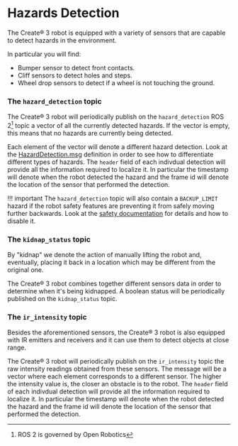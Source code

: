 # Hazards Detection

The Create® 3 robot is equipped with a variety of sensors that are capable to detect hazards in the environment.

In particular you will find:

 - Bumper sensor to detect front contacts.
 - Cliff sensors to detect holes and steps.
 - Wheel drop sensors to detect if a wheel is not touching the ground.

### The `hazard_detection` topic

The Create® 3 robot will periodically publish on the `hazard_detection` ROS 2[^1] topic a vector of all the currently detected hazards.
If the vector is empty, this means that no hazards are currently being detected.

Each element of the vector will denote a different hazard detection.
Look at the [HazardDetection.msg](https://github.com/iRobotEducation/irobot_create_msgs/blob/main/msg/HazardDetection.msg) definition in order to see how to differentiate different types of hazards.
The `header` field of each indivdual detection will provide all the information required to localize it.
In particular the timestamp will denote when the robot detected the hazard and the frame id will denote the location of the sensor that performed the detection.

!!! important
    The `hazard_detection` topic will also contain a `BACKUP_LIMIT` hazard if the robot safety features are preventing it from safely moving further backwards. Look at the [safety documentation](safety.md) for details and how to disable it.

### The `kidnap_status` topic

By "kidnap" we denote the action of manually lifting the robot and, eventually, placing it back in a location which may be different from the original one.

The Create® 3 robot combines together different sensors data in order to determine when it's being kidnapped.
A boolean status will be periodically published on the `kidnap_status` topic.


### The `ir_intensity` topic

Besides the aforementioned sensors, the Create® 3 robot is also equipped with IR emitters and receivers and it can use them to detect objects at close range.

The Create® 3 robot will periodically publish on the `ir_intensity` topic the raw intensity readings obtained from these sensors.
The message will be a vector where each element corresponds to a different sensor.
The higher the intensity value is, the closer an obstacle is to the robot.
The `header` field of each indivdual detection will provide all the information required to localize it.
In particular the timestamp will denote when the robot detected the hazard and the frame id will denote the location of the sensor that performed the detection.

[^1]: ROS 2 is governed by Open Robotics
[^2]: All trademarks mentioned are the property of their respective owners.
